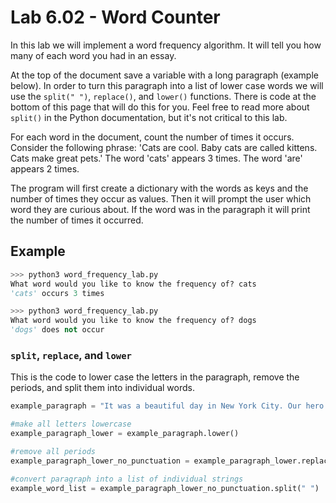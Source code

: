 # Lab 6.02 - Word Counter

In this lab we will implement a word frequency algorithm. It will tell you how many of each word you had in an essay.

At the top of the document save a variable with a long paragraph (example below). In order to turn this paragraph into a list of lower case words we will use the `split(" ")`, `replace()`, and `lower()` functions. There is code at the bottom of this page that will do this for you. Feel free to read more about `split()` in the Python documentation, but it's not critical to this lab.

For each word in the document, count the number of times it occurs. Consider the following phrase: 'Cats are cool. Baby cats are called kittens. Cats make great pets.' The word 'cats' appears 3 times. The word 'are' appears 2 times.

The program will first create a dictionary with the words as keys and the number of times they occur as values. Then it will prompt the user which word they are curious about. If the word was in the paragraph it will print the number of times it occurred.

## Example

```python
>>> python3 word_frequency_lab.py
What word would you like to know the frequency of? cats
'cats' occurs 3 times
```

```python
>>> python3 word_frequency_lab.py
What word would you like to know the frequency of? dogs
'dogs' does not occur
```

### `split`, `replace`, and `lower`

This is the code to lower case the letters in the paragraph, remove the periods, and split them into individual words.

```python
example_paragraph = "It was a beautiful day in New York City. Our hero Ariana Grande was on a walk from the Standard to Duane Reade. Ariana Grande was walking rather quickly because she had lived in New York for a few months. All of a sudden a slimy donut appeared out of nowhere. Ariana Grande decided to prance foolishly instead of dealing with the situation. Thrown off from Duane Reade Ariana Grande decides to go to Times Square instead. What a beautiful day in New York."

#make all letters lowercase
example_paragraph_lower = example_paragraph.lower()

#remove all periods
example_paragraph_lower_no_punctuation = example_paragraph_lower.replace(".", "")

#convert paragraph into a list of individual strings
example_word_list = example_paragraph_lower_no_punctuation.split(" ")

```
